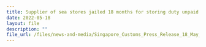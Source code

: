 ```yaml
---
title: Supplier of sea stores jailed 18 months for storing duty unpaid cigarettes and
date: 2022-05-18
layout: file
description: ""
file_url: /files/news-and-media/Singapore_Customs_Press_Release_18_May_Final.pdf
---
```

